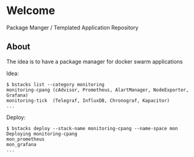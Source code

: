 # Welcome
Package Manger / Templated Application Repository

## About

The idea is to have a package manager for docker swarm applications

Idea:

```
$ bstacks list --category monitoring
monitoring-cpang (cAdvisor, Prometheus, AlartManager, NodeExporter, Grafana)
monitoring-tick  (Telegraf, InfluxDB, Chronograf, Kapacitor)
...
```

Deploy:

```
$ bstacks deploy --stack-name monitoring-cpang --name-space mon
Deploying monitoring-cpang
mon_prometheus
mon_grafana
...
```
